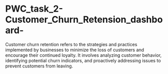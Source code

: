 # PWC_task_2-Customer_Churn_Retension_dashboard-
Customer churn retention refers to the strategies and practices implemented by businesses to minimize the loss of customers and encourage their continued loyalty. It involves analyzing customer behavior, identifying potential churn indicators, and proactively addressing issues to prevent customers from leaving. 
